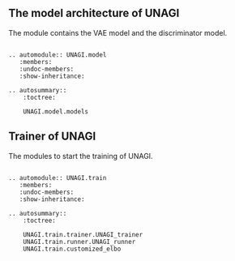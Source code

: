 ## The model architecture of UNAGI 

The module contains the VAE model and the discriminator model.

```{eval-rst}

.. automodule:: UNAGI.model
   :members:
   :undoc-members:
   :show-inheritance:

.. autosummary::
    :toctree: 

    UNAGI.model.models

```

## Trainer of UNAGI

The modules to start the training of UNAGI.

```{eval-rst}

.. automodule:: UNAGI.train
   :members:
   :undoc-members:
   :show-inheritance:

.. autosummary::
    :toctree: 

    UNAGI.train.trainer.UNAGI_trainer
    UNAGI.train.runner.UNAGI_runner
    UNAGI.train.customized_elbo
```